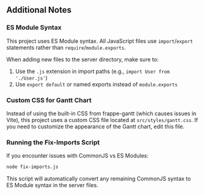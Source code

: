 ## Additional Notes

### ES Module Syntax
This project uses ES Module syntax. All JavaScript files use `import`/`export` statements rather than `require`/`module.exports`.

When adding new files to the server directory, make sure to:
1. Use the `.js` extension in import paths (e.g., `import User from './User.js'`)
2. Use `export default` or named exports instead of `module.exports`

### Custom CSS for Gantt Chart
Instead of using the built-in CSS from frappe-gantt (which causes issues in Vite), this project uses a custom CSS file located at `src/styles/gantt.css`. If you need to customize the appearance of the Gantt chart, edit this file.

### Running the Fix-Imports Script
If you encounter issues with CommonJS vs ES Modules:

```bash
node fix-imports.js
```

This script will automatically convert any remaining CommonJS syntax to ES Module syntax in the server files. 